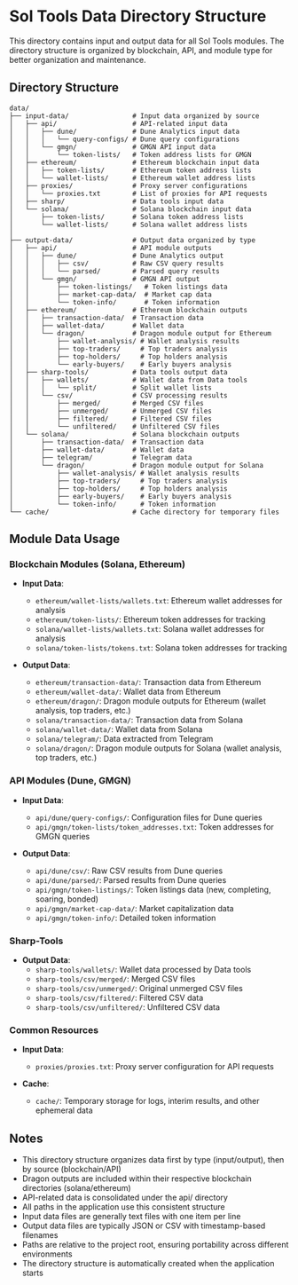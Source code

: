 # Sol Tools Data Directory Structure

This directory contains input and output data for all Sol Tools modules. The directory structure is organized by blockchain, API, and module type for better organization and maintenance.

## Directory Structure

```
data/
├── input-data/                # Input data organized by source
│   ├── api/                   # API-related input data
│   │   ├── dune/              # Dune Analytics input data
│   │   │   └── query-configs/ # Dune query configurations
│   │   └── gmgn/              # GMGN API input data
│   │       └── token-lists/   # Token address lists for GMGN
│   ├── ethereum/              # Ethereum blockchain input data
│   │   ├── token-lists/       # Ethereum token address lists
│   │   └── wallet-lists/      # Ethereum wallet address lists
│   ├── proxies/               # Proxy server configurations
│   │   └── proxies.txt        # List of proxies for API requests
│   ├── sharp/                 # Data tools input data
│   └── solana/                # Solana blockchain input data
│       ├── token-lists/       # Solana token address lists
│       └── wallet-lists/      # Solana wallet address lists
│
├── output-data/               # Output data organized by type
│   ├── api/                   # API module outputs
│   │   ├── dune/              # Dune Analytics output
│   │   │   ├── csv/           # Raw CSV query results
│   │   │   └── parsed/        # Parsed query results
│   │   └── gmgn/              # GMGN API output
│   │       ├── token-listings/   # Token listings data
│   │       ├── market-cap-data/  # Market cap data
│   │       └── token-info/       # Token information
│   ├── ethereum/              # Ethereum blockchain outputs
│   │   ├── transaction-data/  # Transaction data
│   │   ├── wallet-data/       # Wallet data
│   │   └── dragon/            # Dragon module output for Ethereum
│   │       ├── wallet-analysis/ # Wallet analysis results
│   │       ├── top-traders/     # Top traders analysis
│   │       ├── top-holders/     # Top holders analysis
│   │       └── early-buyers/    # Early buyers analysis
│   ├── sharp-tools/           # Data tools output data
│   │   ├── wallets/           # Wallet data from Data tools
│   │   │   └── split/         # Split wallet lists
│   │   └── csv/               # CSV processing results
│   │       ├── merged/        # Merged CSV files
│   │       ├── unmerged/      # Unmerged CSV files
│   │       ├── filtered/      # Filtered CSV files
│   │       └── unfiltered/    # Unfiltered CSV files
│   └── solana/                # Solana blockchain outputs
│       ├── transaction-data/  # Transaction data
│       ├── wallet-data/       # Wallet data
│       ├── telegram/          # Telegram data
│       └── dragon/            # Dragon module output for Solana
│           ├── wallet-analysis/ # Wallet analysis results
│           ├── top-traders/     # Top traders analysis
│           ├── top-holders/     # Top holders analysis
│           ├── early-buyers/    # Early buyers analysis
│           └── token-info/      # Token information
└── cache/                     # Cache directory for temporary files
```

## Module Data Usage

### Blockchain Modules (Solana, Ethereum)

- **Input Data**:
  - `ethereum/wallet-lists/wallets.txt`: Ethereum wallet addresses for analysis
  - `ethereum/token-lists/`: Ethereum token addresses for tracking
  - `solana/wallet-lists/wallets.txt`: Solana wallet addresses for analysis
  - `solana/token-lists/tokens.txt`: Solana token addresses for tracking

- **Output Data**:
  - `ethereum/transaction-data/`: Transaction data from Ethereum
  - `ethereum/wallet-data/`: Wallet data from Ethereum
  - `ethereum/dragon/`: Dragon module outputs for Ethereum (wallet analysis, top traders, etc.)
  - `solana/transaction-data/`: Transaction data from Solana
  - `solana/wallet-data/`: Wallet data from Solana
  - `solana/telegram/`: Data extracted from Telegram
  - `solana/dragon/`: Dragon module outputs for Solana (wallet analysis, top traders, etc.)

### API Modules (Dune, GMGN)

- **Input Data**:
  - `api/dune/query-configs/`: Configuration files for Dune queries
  - `api/gmgn/token-lists/token_addresses.txt`: Token addresses for GMGN queries

- **Output Data**:
  - `api/dune/csv/`: Raw CSV results from Dune queries
  - `api/dune/parsed/`: Parsed results from Dune queries
  - `api/gmgn/token-listings/`: Token listings data (new, completing, soaring, bonded)
  - `api/gmgn/market-cap-data/`: Market capitalization data
  - `api/gmgn/token-info/`: Detailed token information

### Sharp-Tools

- **Output Data**:
  - `sharp-tools/wallets/`: Wallet data processed by Data tools
  - `sharp-tools/csv/merged/`: Merged CSV files
  - `sharp-tools/csv/unmerged/`: Original unmerged CSV files
  - `sharp-tools/csv/filtered/`: Filtered CSV data
  - `sharp-tools/csv/unfiltered/`: Unfiltered CSV data

### Common Resources

- **Input Data**:
  - `proxies/proxies.txt`: Proxy server configuration for API requests

- **Cache**:
  - `cache/`: Temporary storage for logs, interim results, and other ephemeral data

## Notes

- This directory structure organizes data first by type (input/output), then by source (blockchain/API)
- Dragon outputs are included within their respective blockchain directories (solana/ethereum)
- API-related data is consolidated under the api/ directory
- All paths in the application use this consistent structure
- Input data files are generally text files with one item per line
- Output data files are typically JSON or CSV with timestamp-based filenames
- Paths are relative to the project root, ensuring portability across different environments
- The directory structure is automatically created when the application starts